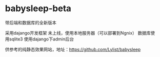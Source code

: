 # babysleep-beta
带后端和数据库的全新版本

采用dajango开发框架
未上线，使用本地服务器（可以部署到Ngnix）
数据库使用sqlite3
使用dajango下admin后台

供参考的纯静态效果网站，地址：https://github.com/Lylist/babysleep
